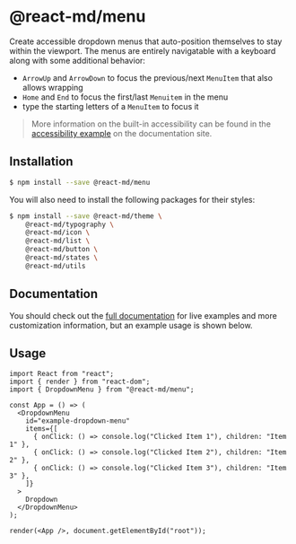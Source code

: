 # @react-md/menu

Create accessible dropdown menus that auto-position themselves to stay within
the viewport. The menus are entirely navigatable with a keyboard along with some
additional behavior:

- `ArrowUp` and `ArrowDown` to focus the previous/next `MenuItem` that also
  allows wrapping
- `Home` and `End` to focus the first/last `Menuitem` in the menu
- type the starting letters of a `MenuItem` to focus it

<!-- DOCS_REMOVE -->

> More information on the built-in accessibility can be found in the
> [accessibility example](https://react-md.dev/packages/menu/demos#accessibility-example-title)
> on the documentation site.

<!-- DOCS_REMOVE_END -->

## Installation

```sh
$ npm install --save @react-md/menu
```

You will also need to install the following packages for their styles:

```sh
$ npm install --save @react-md/theme \
    @react-md/typography \
    @react-md/icon \
    @react-md/list \
    @react-md/button \
    @react-md/states \
    @react-md/utils
```

<!-- DOCS_REMOVE -->

## Documentation

You should check out the
[full documentation](https://react-md.dev/packages/menu/demos) for live examples
and more customization information, but an example usage is shown below.

<!-- DOCS_REMOVE_END -->

## Usage

```tsx
import React from "react";
import { render } from "react-dom";
import { DropdownMenu } from "@react-md/menu";

const App = () => (
  <DropdownMenu
    id="example-dropdown-menu"
    items={[
      { onClick: () => console.log("Clicked Item 1"), children: "Item 1" },
      { onClick: () => console.log("Clicked Item 2"), children: "Item 2" },
      { onClick: () => console.log("Clicked Item 3"), children: "Item 3" },
    ]}
  >
    Dropdown
  </DropdownMenu>
);

render(<App />, document.getElementById("root"));
```
